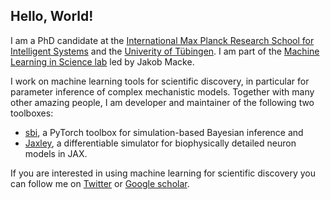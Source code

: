 ## Hello, World!

I am a PhD candidate at the [International Max Planck Research School for Intelligent Systems](https://imprs.is.mpg.de) and the [Univerity of Tübingen](https://uni-tuebingen.de/en/). I am part of the [Machine Learning in Science lab](https://www.mackelab.org) led by Jakob Macke.

I work on machine learning tools for scientific discovery, in particular for parameter inference of complex mechanistic models. Together with many other amazing people, I am developer and maintainer of the following two toolboxes:  
- [sbi](https://github.com/sbi-dev/sbi), a PyTorch toolbox for simulation-based Bayesian inference and
- [Jaxley](http://github.com/jaxleyverse/jaxley), a differentiable simulator for biophysically detailed neuron models in JAX.

If you are interested in using machine learning for scientific discovery you can follow me on [Twitter](https://x.com/deismic_) or [Google scholar](https://scholar.google.com/citations?user=Q24H-zYAAAAJ&hl=en&oi=ao).
